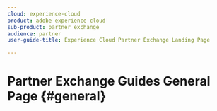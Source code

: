 ```yaml
---
cloud: experience-cloud
product: adobe experience cloud
sub-product: partner exchange
audience: partner
user-guide-title: Experience Cloud Partner Exchange Landing Page

---
```


# Partner Exchange Guides General Page {#general}



